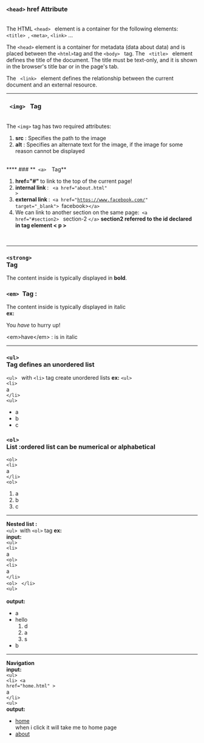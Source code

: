 

### **<code>&lt;head&gt;</code>  href Attribute**
<br/>
The HTML <code>&lt;head&gt; </code> element is a container for the following elements: <code> &lt;title&gt; </code>, <code>&lt;meta&gt;</code>, <code>&lt;link&gt;</code> ...

<br/>

The <code>&lt;head&gt;</code> element is a container for metadata (data about data) and is placed between the <code>&lt;html&gt;</code>tag and the <code>&lt;body&gt; 
</code> tag.
The <code> &lt;title&gt; </code> element defines the title of the document. The title must be text-only, and it is shown in the browser's title bar or in the page's tab.

The <code>  &lt;link&gt; </code> element defines the relationship between the current document and an external resource.


****
### **<code> &lt;img&gt; </code> Tag**
<br/>
The <code>&lt;img&gt;</code> tag has two required attributes:

1.  **src** : Specifies the path to the image
2. **alt** : Specifies an alternate text for the image, if the image for some reason cannot be displayed
<br/>
****
### **<code> &lt;a&gt;  </code>Tag**

 1. <strong>href="#" </strong> to link to the top of the current page!
 2. <strong>internal link </strong>: <code>  &lt;a href="about.html" &gt;</code> 
 3. <strong>external link </strong>:<code>  &lt;a href="https://www.facebook.com/" target="_blank"&gt; </code>facebook><code>&lt;/a&gt;</code> 
 4. We can link to another section on the same page:<code>  &lt;a href="#section2&gt; </code> section-2 <code>&lt;/a&gt;</code>  <strong> section2 referred to the id declared in tag element < p ></strong>

</br>

****
### **<code>&lt;strong&gt; </code>Tag**
The content inside is typically displayed in **bold**.
### **<code>&lt;em&gt; </code>Tag :**
The content inside is typically displayed in italic<br/> 
**ex:**<p>You <em>have</em> to hurry up!</p>
&lt;em&gt;have&lt;/em&gt; : is in italic 
<br/>
****
### **<code>&lt;ul&gt; </code>Tag defines an unordered list**

 <code>&lt;ul&gt; </code>  with <code>&lt;li&gt;</code>  tag create unordered lists **ex:**
 <code>&lt;ul&gt; </code><br/>
<code>&lt;li&gt; </code><br/>
a<br/>
<code>&lt;/li&gt; </code><br/>
<code>&lt;ul&gt; </code>
 <ul>
  <li>a</li>
  <li>b</li>
  <li>c</li>
</ul>

### **<code>&lt;ol&gt; </code>List :ordered list can be numerical or alphabetical**
<code>&lt;ol&gt; </code><br/>
<code>&lt;li&gt; </code><br/>
a<br/>
<code>&lt;/li&gt; </code><br/>
<code>&lt;ol&gt; </code>
<ol >
  <li>a</li>
  <li>b</li>
  <li>c</li>
</ol>

***
**Nested list :**<br>
 <code>&lt;ul&gt; </code>with <code>&lt;ol&gt;</code>  tag **ex:**<br>
 **input:**<br>
 <code>&lt;ul&gt; </code><br/>
<code>&lt;li&gt; </code><br/>
a<br/>
<code>&lt;ol&gt; </code><br/>
<code>&lt;li&gt; </code><br/>
a<br/>
<code>&lt;/li&gt; </code><br/>
<code>&lt;ol&gt; </code>
<code>&lt;/li&gt; </code><br/>
<code>&lt;ul&gt; </code><br>
 **output:**<br>

<ul>
  <li>a</li>
  <li>hello
  <ol >
  <li>d</li>
  <li>a</li>
  <li>s</li>
</ol></li>
  <li>b</li>
</ul>

****
**Navigation**
<br>
 **input:**<br>
 <code>&lt;ul&gt; </code><br/>
<code>&lt;li&gt; </code><code>&lt;a  href="home.html" &gt; </code><br/>
a<br/>
<code>&lt;/li&gt; </code><br/>
<code>&lt;ul&gt; </code><br>
 **output:**<br>
<ul>
  <li><a href="home.html">home</a></li> when i click it will take me to home page
  <li><a  href="./html/about.html">about</a></li>
 
</ul>
